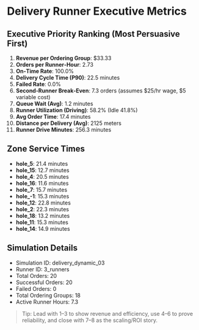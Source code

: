# Delivery Runner Executive Metrics

## Executive Priority Ranking (Most Persuasive First)
1. **Revenue per Ordering Group**: $33.33
2. **Orders per Runner‑Hour**: 2.73
3. **On‑Time Rate**: 100.0%
4. **Delivery Cycle Time (P90)**: 22.5 minutes
5. **Failed Rate**: 0.0%
6. **Second‑Runner Break‑Even**: 7.3 orders (assumes $25/hr wage, $5 variable cost)
7. **Queue Wait (Avg)**: 1.2 minutes
8. **Runner Utilization (Driving)**: 58.2% (Idle 41.8%)
9. **Avg Order Time**: 17.4 minutes
10. **Distance per Delivery (Avg)**: 2125 meters
11. **Runner Drive Minutes**: 256.3 minutes

## Zone Service Times
- **hole_5**: 21.4 minutes
- **hole_15**: 12.7 minutes
- **hole_4**: 20.5 minutes
- **hole_16**: 11.6 minutes
- **hole_7**: 15.7 minutes
- **hole_-1**: 15.3 minutes
- **hole_12**: 22.8 minutes
- **hole_2**: 22.3 minutes
- **hole_18**: 13.2 minutes
- **hole_11**: 15.3 minutes
- **hole_14**: 14.9 minutes


## Simulation Details
- Simulation ID: delivery_dynamic_03
- Runner ID: 3_runners
- Total Orders: 20
- Successful Orders: 20
- Failed Orders: 0
- Total Ordering Groups: 18
- Active Runner Hours: 7.3

> Tip: Lead with 1–3 to show revenue and efficiency, use 4–6 to prove reliability, and close with 7–8 as the scaling/ROI story.
